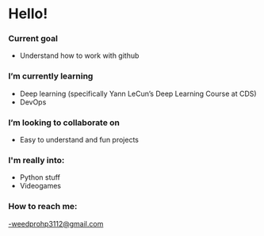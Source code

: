 # Hello! 


###  Current goal
 - Understand how to work with github
###  I’m currently learning
 - Deep learning (specifically Yann LeCun’s Deep Learning Course at CDS)
 - DevOps
###  I’m looking to collaborate on
 - Easy to understand and fun projects
###  I'm really into:
 - Python stuff
 - Videogames 
 
###  How to reach me:
 -weedprohp3112@gmail.com

